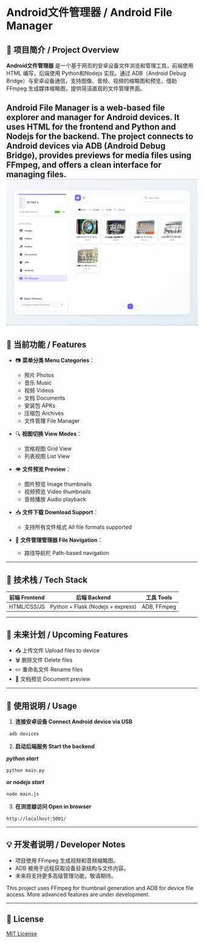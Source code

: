 # Android文件管理器 / Android File Manager

## 🧩 项目简介 / Project Overview

**Android文件管理器** 是一个基于网页的安卓设备文件浏览和管理工具，前端使用 HTML 编写，后端使用 Python和Nodejs 实现。通过 ADB（Android Debug Bridge）与安卓设备通信，支持图像、音频、视频的缩略图和预览，借助 FFmpeg 生成媒体缩略图，提供简洁直观的文件管理界面。

**Android File Manager** is a web-based file explorer and manager for Android devices. It uses HTML for the frontend and Python and Nodejs for the backend. The project connects to Android devices via ADB (Android Debug Bridge), provides previews for media files using FFmpeg, and offers a clean interface for managing files.
![alt text](preview/3FD65107-850B-44ad-AA4D-AB4FF27FD1E3.png "preivew gui")
---

## 🚀 当前功能 / Features

- 📷 **菜单分类 Menu Categories**：
  - 照片 Photos
  - 音乐 Music
  - 视频 Videos
  - 文档 Documents
  - 安装包 APKs
  - 压缩包 Archives
  - 文件管理 File Manager

- 🔍 **视图切换 View Modes**：
  - 宫格视图 Grid View
  - 列表视图 List View

- 👁️ **文件预览 Preview**：
  - 图片预览 Image thumbnails
  - 视频预览 Video thumbnails
  - 音频播放 Audio playback

- 📥 **文件下载 Download Support**：
  - 支持所有文件格式 All file formats supported

- 🧭 **文件管理管理器 File Navigation**：
  - 路径导航栏 Path-based navigation

---

## 🔧 技术栈 / Tech Stack

| 前端 Frontend | 后端 Backend | 工具 Tools |
|---------------|---------------|-------------|
| HTML/CSS/JS   | Python + Flask (Nodejs + express)| ADB, FFmpeg |

---

## 📌 未来计划 / Upcoming Features

- 📤 上传文件 Upload files to device  
- 🗑️ 删除文件 Delete files  
- ✏️ 重命名文件 Rename files  
- 📄 文档预览 Document preview  

---

## 📱 使用说明 / Usage

1. **连接安卓设备 Connect Android device via USB**
  ```bash
   adb devices
  ```
2. **启动后端服务 Start the backend**

  ***python start***
  ```bash
  python main.py
  ```
  ***or nodejs start***
  ```bash
  node main.js
  ```
3. **在浏览器访问 Open in browser**

  ```
  http://localhost:5001/
  ```

---

## 💡 开发者说明 / Developer Notes

* 项目使用 FFmpeg 生成视频和音频缩略图。
* ADB 被用于远程获取设备目录结构与文件内容。
* 未来将支持更多高级管理功能，敬请期待。

This project uses FFmpeg for thumbnail generation and ADB for device file access. More advanced features are under development.

---

## 📜 License

[MIT License](LICENSE)
